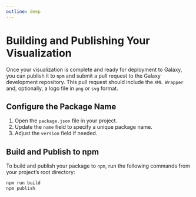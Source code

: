 ```yaml
---
outline: deep
---
```


# Building and Publishing Your Visualization

Once your visualization is complete and ready for deployment to Galaxy, you can publish it to `npm` and submit a pull request to the Galaxy development repository. This pull request should include the `XML Wrapper` and, optionally, a logo file in `png` or `svg` format.

## Configure the Package Name

1. Open the `package.json` file in your project.
2. Update the `name` field to specify a unique package name.
3. Adjust the `version` field if needed.

## Build and Publish to npm

To build and publish your package to `npm`, run the following commands from your project’s root directory:

```bash
npm run build
npm publish
```